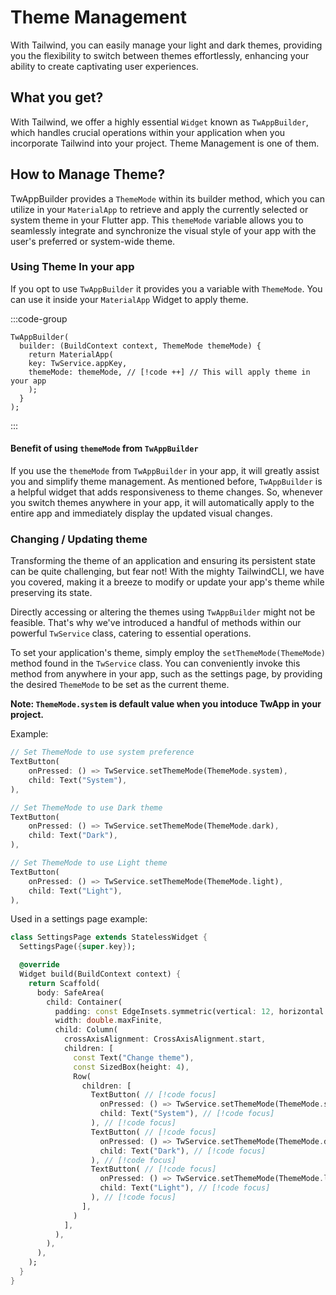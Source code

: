 # Theme Management

With Tailwind, you can easily manage your light and dark themes, providing you the flexibility to switch between themes effortlessly, enhancing your ability to create captivating user experiences.

## What you get?

With Tailwind, we offer a highly essential `Widget` known as `TwAppBuilder`, which handles crucial operations within your application when you incorporate Tailwind into your project. Theme Management is one of them.

## How to Manage Theme?

TwAppBuilder provides a `ThemeMode` within its builder method, which you can utilize in your `MaterialApp` to retrieve and apply the currently selected or system theme in your Flutter app. This `themeMode` variable allows you to seamlessly integrate and synchronize the visual style of your app with the user's preferred or system-wide theme.

### Using Theme In your app

If you opt to use `TwAppBuilder` it provides you a variable with `ThemeMode`. You can use it inside your `MaterialApp` Widget to apply theme.

:::code-group

```dart[main.dart]
TwAppBuilder(
  builder: (BuildContext context, ThemeMode themeMode) {
    return MaterialApp(
    key: TwService.appKey,
    themeMode: themeMode, // [!code ++] // This will apply theme in your app
    );
  }
);
```

:::

#### Benefit of using `themeMode` from `TwAppBuilder`

If you use the `themeMode` from `TwAppBuilder` in your app, it will greatly assist you and simplify theme management. As mentioned before, `TwAppBuilder` is a helpful widget that adds responsiveness to theme changes. So, whenever you switch themes anywhere in your app, it will automatically apply to the entire app and immediately display the updated visual changes.

### Changing / Updating theme

Transforming the theme of an application and ensuring its persistent state can be quite challenging, but fear not! With the mighty TailwindCLI, we have you covered, making it a breeze to modify or update your app's theme while preserving its state.

Directly accessing or altering the themes using `TwAppBuilder` might not be feasible. That's why we've introduced a handful of methods within our powerful `TwService` class, catering to essential operations.

To set your application's theme, simply employ the `setThemeMode(ThemeMode)` method found in the `TwService` class. You can conveniently invoke this method from anywhere in your app, such as the settings page, by providing the desired `ThemeMode` to be set as the current theme.

**Note: `ThemeMode.system` is default value when you intoduce TwApp in your project.**

Example:


```dart
// Set ThemeMode to use system preference
TextButton(
    onPressed: () => TwService.setThemeMode(ThemeMode.system),
    child: Text("System"),
),

// Set ThemeMode to use Dark theme
TextButton(
    onPressed: () => TwService.setThemeMode(ThemeMode.dark),
    child: Text("Dark"),
),

// Set ThemeMode to use Light theme
TextButton(
    onPressed: () => TwService.setThemeMode(ThemeMode.light),
    child: Text("Light"),
),
```

Used in a settings page example:

```dart
class SettingsPage extends StatelessWidget {
  SettingsPage({super.key});

  @override
  Widget build(BuildContext context) {
    return Scaffold(
      body: SafeArea(
        child: Container(
          padding: const EdgeInsets.symmetric(vertical: 12, horizontal: 16),
          width: double.maxFinite,
          child: Column(
            crossAxisAlignment: CrossAxisAlignment.start,
            children: [
              const Text("Change theme"),
              const SizedBox(height: 4),
              Row(
                children: [
                  TextButton( // [!code focus]
                    onPressed: () => TwService.setThemeMode(ThemeMode.system), // [!code focus]
                    child: Text("System"), // [!code focus]
                  ), // [!code focus]
                  TextButton( // [!code focus]
                    onPressed: () => TwService.setThemeMode(ThemeMode.dark), // [!code focus]
                    child: Text("Dark"), // [!code focus]
                  ), // [!code focus]
                  TextButton( // [!code focus]
                    onPressed: () => TwService.setThemeMode(ThemeMode.light), // [!code focus]
                    child: Text("Light"), // [!code focus]
                  ), // [!code focus]
                ],
              )
            ],
          ),
        ),
      ),
    );
  }
}
```
